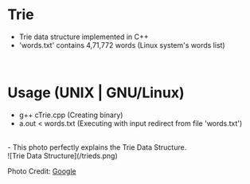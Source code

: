 # Trie

- Trie data structure implemented in C++
- 'words.txt' contains 4,71,772 words (Linux system's words list)
<br>

# Usage (UNIX | GNU/Linux)
- g++ cTrie.cpp (Creating binary)
- a.out < words.txt (Executing with input redirect from file 'words.txt')

<br>
- This photo perfectly explains the Trie Data Structure.
<br>
![Trie Data Structure](/trieds.png)

Photo Credit: [Google](https://www.google.com)
